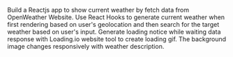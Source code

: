 Build a Reactjs app to show current weather by fetch data from OpenWeather Website. Use React Hooks to generate current weather when first rendering based on user's geolocation and then search for the target weather based on user's input. Generate loading notice while waiting data response with Loading.io website tool to create loading gif. The background image changes responsively with weather description.
